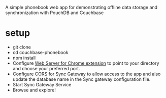 A simple phonebook web app for demonstrating offline data storage and synchronization with PouchDB and Couchbase

# setup

- git clone
- cd couchbase-phonebook
- npm install
- Configure [Web Server for Chrome extension](https://chrome.google.com/webstore/detail/web-server-for-chrome/ofhbbkphhbklhfoeikjpcbhemlocgigb?hl=en) to point to your directory and choose your preferred port. 
- Configure CORS for Sync Gateway to allow access to the app and also update the database name in the Sync gateway configuration file.
- Start Sync Gateway Service
- Browse and explore!
